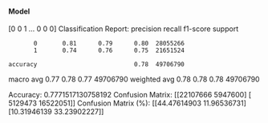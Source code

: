#### Model
[0 0 1 ... 0 0 0]
Classification Report:
              precision    recall  f1-score   support

           0       0.81      0.79      0.80  28055266
           1       0.74      0.76      0.75  21651524

    accuracy                           0.78  49706790
   macro avg       0.77      0.78      0.77  49706790
weighted avg       0.78      0.78      0.78  49706790

Accuracy: 0.7771517130758192
Confusion Matrix:
[[22107666  5947600]
 [ 5129473 16522051]]
Confusion Matrix (%):
[[44.47614903 11.96536731]
 [10.31946139 33.23902227]]
